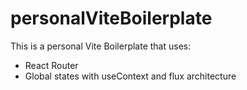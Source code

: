 # personalViteBoilerplate

This is a personal Vite Boilerplate that uses:
+ React Router
+ Global states with useContext and flux architecture
